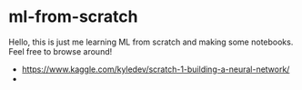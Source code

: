 # ml-from-scratch

Hello, this is just me learning ML from scratch and making some notebooks. Feel free to browse around!

* https://www.kaggle.com/kyledev/scratch-1-building-a-neural-network/
* 
